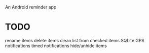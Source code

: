 An Android reminder app


TODO
====

rename items
delete items
clean list from checked items
SQLite
GPS notifications
timed notifications
hide/unhide items
